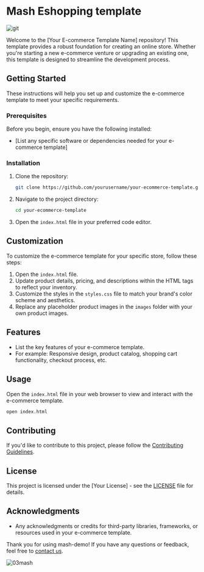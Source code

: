 #  Mash Eshopping template 
![git](https://github.com/LlMrc/mash-demo/assets/90993312/e69b18b5-c41a-4eea-a8ea-94939b900246)

Welcome to the [Your E-commerce Template Name] repository! This template provides a robust foundation for creating an online store. Whether you're starting a new e-commerce venture or upgrading an existing one, this template is designed to streamline the development process.

## Getting Started

These instructions will help you set up and customize the e-commerce template to meet your specific requirements.

### Prerequisites

Before you begin, ensure you have the following installed:

- [List any specific software or dependencies needed for your e-commerce template]

### Installation

1. Clone the repository:

   ```bash
   git clone https://github.com/yourusername/your-ecommerce-template.git
   ```

2. Navigate to the project directory:

   ```bash
   cd your-ecommerce-template
   ```

3. Open the `index.html` file in your preferred code editor.

## Customization

To customize the e-commerce template for your specific store, follow these steps:

1. Open the `index.html` file.
2. Update product details, pricing, and descriptions within the HTML tags to reflect your inventory.
3. Customize the styles in the `styles.css` file to match your brand's color scheme and aesthetics.
4. Replace any placeholder product images in the `images` folder with your own product images.

## Features

- List the key features of your e-commerce template.
- For example: Responsive design, product catalog, shopping cart functionality, checkout process, etc.

## Usage

Open the `index.html` file in your web browser to view and interact with the e-commerce template.

```bash
open index.html
```

## Contributing

If you'd like to contribute to this project, please follow the [Contributing Guidelines](CONTRIBUTING.md).

## License

This project is licensed under the [Your License] - see the [LICENSE](LICENSE) file for details.

## Acknowledgments

- Any acknowledgments or credits for third-party libraries, frameworks, or resources used in your e-commerce template.

Thank you for using mash-demo! If you have any questions or feedback, feel free to [contact us](mailto:llouimsrc2@gmail.com).

![03mash](https://github.com/LlMrc/mash-demo/assets/90993312/0ef028fb-e5f2-4a55-a044-17850404fdce)
